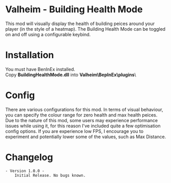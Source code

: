 # Valheim - Building Health Mode
This mod will visually display the health of building peices around your player (in the style of a heatmap). 
The Building Health Mode can be toggled on and off using a configurable keybind.

# Installation
You must have BenInEx installed.\
Copy **BuildingHealthMode.dll** into **Valheim\BepInEx\plugins**\

# Config
There are various configurations for this mod. In terms of visual behaviour, you can specify the colour range for zero health and max health peices.
Due to the nature of this mod, some users may experience performance issues while using it, for this reason I've included quite a few optimisation config options.
If you are experience low FPS, I encourage you to experiment and potentially lower some of the values, such as Max Distance.
 
# Changelog
    - Version 1.0.0 -
        Initial Release. No bugs known.
